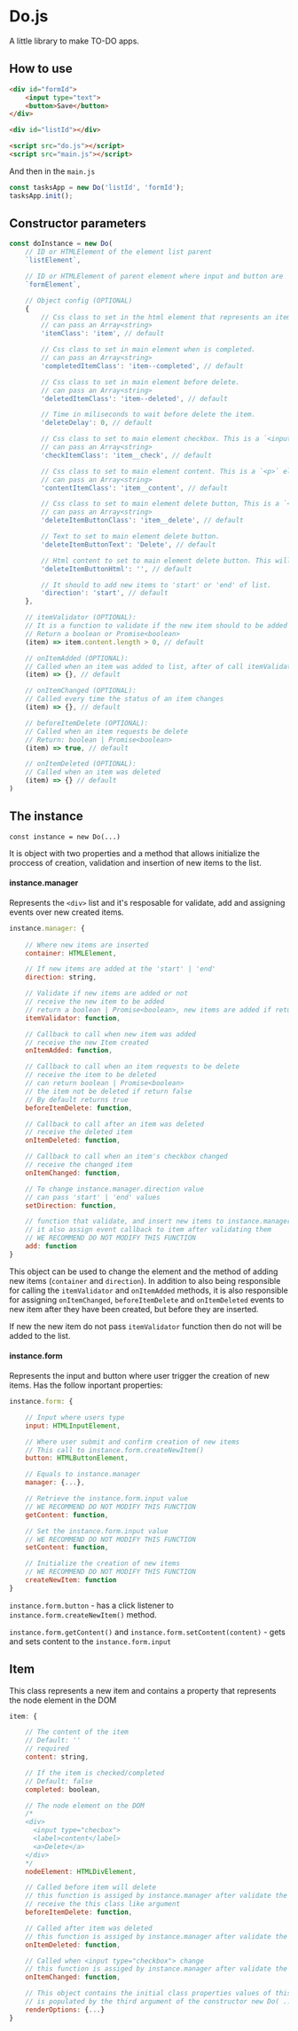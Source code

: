 # Do.js

A little library to make TO-DO apps.


## How to use

```HTML
<div id="formId">
    <input type="text">
    <button>Save</button>
</div>

<div id="listId"></div>

<script src="do.js"></script>
<script src="main.js"></script>
```

And then in the `main.js`

```JavaScript
const tasksApp = new Do('listId', 'formId');
tasksApp.init();
```


## Constructor parameters

```JavaScript
const doInstance = new Do(
    // ID or HTMLElement of the element list parent
    `listElement`,

    // ID or HTMLElement of parent element where input and button are
    `formElement`,

    // Object config (OPTIONAL)
    {
        // Css class to set in the html element that represents an item (main element). This a `<div>` element.
        // can pass an Array<string>
        'itemClass': 'item', // default

        // Css class to set in main element when is completed.
        // can pass an Array<string>
        'completedItemClass': 'item--completed', // default

        // Css class to set in main element before delete.
        // can pass an Array<string>
        'deletedItemClass': 'item--deleted', // default

        // Time in miliseconds to wait before delete the item.
        'deleteDelay': 0, // default

        // Css class to set to main element checkbox. This is a `<input type=checkbox>` element.
        // can pass an Array<string>
        'checkItemClass': 'item__check', // default

        // Css class to set to main element content. This is a `<p>` element.
        // can pass an Array<string>
        'contentItemClass': 'item__content', // default

        // Css class to set to main element delete button, This is a `<a>` element.
        // can pass an Array<string>
        'deleteItemButtonClass': 'item__delete', // default

        // Text to set to main element delete button.
        'deleteItemButtonText': 'Delete', // default

        // Html content to set to main element delete button. This will replace 'deleteItemButtonText'
        'deleteItemButtonHtml': '', // default

        // It should to add new items to 'start' or 'end' of list.
        'direction': 'start', // default
    },

    // itemValidator (OPTIONAL):
    // It is a function to validate if the new item should to be added to the list.
    // Return a boolean or Promise<boolean>
    (item) => item.content.length > 0, // default

    // onItemAdded (OPTIONAL):
    // Called when an item was added to list, after of call itemValidator function 
    (item) => {}, // default

    // onItemChanged (OPTIONAL):
    // Called every time the status of an item changes
    (item) => {}, // default

    // beforeItemDelete (OPTIONAL):
    // Called when an item requests be delete
    // Return: boolean | Promise<boolean>
    (item) => true, // default

    // onItemDeleted (OPTIONAL):
    // Called when an item was deleted
    (item) => {} // default
)
```


## The instance

`const instance = new Do(...)`

It is object with two properties and a method that allows initialize the proccess of creation, validation and insertion of new items to the list.


#### instance.manager

Represents the `<div>` list and it's resposable for validate, add and assigning events over new created items.

```JavaScript
instance.manager: {
    
    // Where new items are inserted
    container: HTMLElement,

    // If new items are added at the 'start' | 'end'
    direction: string,

    // Validate if new items are added or not
    // receive the new item to be added
    // return a boolean | Promise<boolean>, new items are added if return true
    itemValidator: function,

    // Callback to call when new item was added
    // receive the new Item created
    onItemAdded: function,

    // Callback to call when an item requests to be delete
    // receive the item to be deleted
    // can return boolean | Promise<boolean>
    // the item not be deleted if return false
    // By default returns true
    beforeItemDelete: function,

    // Callback to call after an item was deleted
    // receive the deleted item
    onItemDeleted: function,

    // Callback to call when an item's checkbox changed
    // receive the changed item
    onItemChanged: function,

    // To change instance.manager.direction value
    // can pass 'start' | 'end' values
    setDirection: function,

    // function that validate, and insert new items to instance.manager.container
    // it also assign event callback to item after validating them
    // WE RECOMMEND DO NOT MODIFY THIS FUNCTION
    add: function
}
```

This object can be used to change the element and the method of adding new items (`container` and `direction`). In addition to also being responsible for calling the `itemValidator` and `onItemAdded` methods, it is also responsible for assigning `onItemChanged`, `beforeItemDelete` and `onItemDeleted` events to new item after they have been created, but before they are inserted.

If new the new item do not pass `itemValidator` function then do not will be added to the list.


#### instance.form

Represents the input and button where user trigger the creation of new items. Has the follow inportant properties:

```JavaScript
instance.form: {

    // Input where users type 
    input: HTMLInputElement,

    // Where user submit and confirm creation of new items
    // This call to instance.form.createNewItem()
    button: HTMLButtonElement,

    // Equals to instance.manager
    manager: {...},

    // Retrieve the instance.form.input value
    // WE RECOMMEND DO NOT MODIFY THIS FUNCTION
    getContent: function,

    // Set the instance.form.input value
    // WE RECOMMEND DO NOT MODIFY THIS FUNCTION
    setContent: function,

    // Initialize the creation of new items
    // WE RECOMMEND DO NOT MODIFY THIS FUNCTION
    createNewItem: function
}
```

`instance.form.button` - has a click listener to `instance.form.createNewItem()` method.

`instance.form.getContent()` and `instance.form.setContent(content)` - gets and sets content to the `instance.form.input`


## Item

This class represents a new item and contains a property that represents the node element in the DOM

```JavaScript
item: {

    // The content of the item
    // Default: ''
    // required
    content: string,

    // If the item is checked/completed
    // Default: false
    completed: boolean,

    // The node element on the DOM
    /*
    <div>
      <input type="checbox">
      <label>content</label>
      <a>Delete</a>
    </div>
    */
    nodeElement: HTMLDivElement,

    // Called before item will delete
    // this function is assiged by instance.manager after validate the new item
    // receive the this class like argument
    beforeItemDelete: function,

    // Called after item was deleted
    // this function is assiged by instance.manager after validate the new item
    onItemDeleted: function,

    // Called when <input type="checkbox"> change
    // this function is assiged by instance.manager after validate the new item
    onItemChanged: function,

    // This object contains the initial class properties values of this.nodeElement and his children elements
    // is populated by the third argument of the constructor new Do( .., .., Options <- this )
    renderOptions: {...}
}
```
